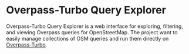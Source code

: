 # Overpass-Turbo Query Explorer
Overpass-Turbo Query Explorer is a web interface for exploring, filtering, and viewing Overpass queries for OpenStreetMap. The project want to easily manage collections of OSM queries and run them directly on [Overpass-Turbo](https://overpass-turbo.eu/).

